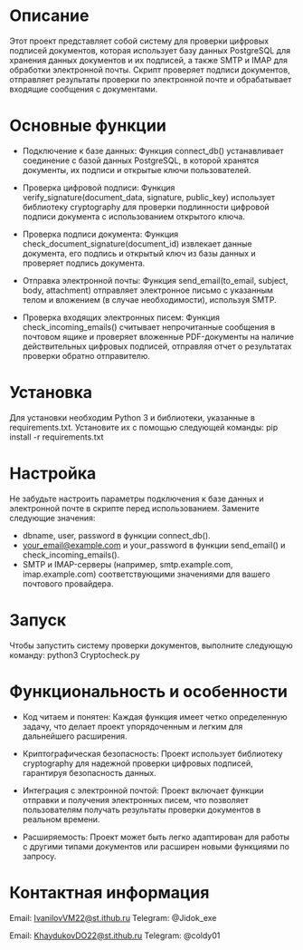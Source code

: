 # Описание
Этот проект представляет собой систему для проверки цифровых подписей документов, которая использует базу данных PostgreSQL для хранения данных документов и их подписей, а также SMTP и IMAP для обработки электронной почты. Скрипт проверяет подписи документов, отправляет результаты проверки по электронной почте и обрабатывает входящие сообщения с документами.

# Основные функции
- Подключение к базе данных: Функция connect_db() устанавливает соединение с базой данных PostgreSQL, в которой хранятся документы, их подписи и открытые ключи пользователей.
  
- Проверка цифровой подписи: Функция verify_signature(document_data, signature, public_key) использует библиотеку cryptography для проверки подлинности цифровой подписи документа с использованием открытого ключа.

- Проверка подписи документа: Функция check_document_signature(document_id) извлекает данные документа, его подпись и открытый ключ из базы данных и проверяет подпись документа.

- Отправка электронной почты: Функция send_email(to_email, subject, body, attachment) отправляет электронное письмо с указанным телом и вложением (в случае необходимости), используя SMTP.

- Проверка входящих электронных писем: Функция check_incoming_emails() считывает непрочитанные сообщения в почтовом ящике и проверяет вложенные PDF-документы на наличие действительных цифровых подписей, отправляя отчет о результатах проверки обратно отправителю.

# Установка
Для установки необходим Python 3 и библиотеки, указанные в requirements.txt. Установите их с помощью следующей команды:
pip install -r requirements.txt


# Настройка
Не забудьте настроить параметры подключения к базе данных и электронной почте в скрипте перед использованием. Замените следующие значения:

- dbname, user, password в функции connect_db().
- your_email@example.com и your_password в функции send_email() и check_incoming_emails().
- SMTP и IMAP-серверы (например, smtp.example.com, imap.example.com) соответствующими значениями для вашего почтового провайдера.

# Запуск
Чтобы запустить систему проверки документов, выполните следующую команду:
python3 Cryptocheck.py


# Функциональность и особенности
- Код читаем и понятен: Каждая функция имеет четко определенную задачу, что делает проект упорядоченным и легким для дальнейшего расширения.
  
- Криптографическая безопасность: Проект использует библиотеку cryptography для надежной проверки цифровых подписей, гарантируя безопасность данных.

- Интеграция с электронной почтой: Проект включает функции отправки и получения электронных писем, что позволяет пользователям получать результаты проверки документов в реальном времени.

- Расширяемость: Проект может быть легко адаптирован для работы с другими типами документов или расширен новыми функциями по запросу.


# Контактная информация
Email: IvanilovVM22@st.ithub.ru Telegram: @Jidok_exe

Email: KhaydukovDO22@st.ithub.ru Telegram: @coldy01
